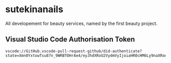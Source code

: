 # sutekinanails

All developement for beauty services, named by the first beauty project.

## Visual Studio Code Authorisation Token

    vscode://GitHub.vscode-pull-request-github/did-authenticate?state=Xmn0YxtowTsu87n_9WRBTOHrAe4/eyJhdXRoU2VydmVyIjoiaHR0cHM6Ly9naXRodWIuY29tLyIsImNhbGxiYWNrVXJpIjoidnNjb2RlOi8vR2l0SHViLnZzY29kZS1wdWxsLXJlcXVlc3QtZ2l0aHViL2RpZC1hdXRoZW50aWNhdGUiLCJpZCI6bnVsbCwidG9rZW4iOnsiYWNjZXNzX3Rva2VuIjoiYmU1NTdkMzkxNWVjOGM2NmMwYjQ1ZTYzOTlmZTQwNTJkM2I5ZTQ0MiIsInRva2VuX3R5cGUiOiJiZWFyZXIiLCJzY29wZSI6InJlYWQ6dXNlcixyZXBvLHVzZXI6ZW1haWwsd3JpdGU6ZGlzY3Vzc2lvbiJ9LCJ0cyI6MTU1ODc1MTUxMTc4NX0
